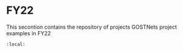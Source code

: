 # FY22

This secontion contains the repository of projects GOSTNets project examples in FY22

```{contents}
:local:
```